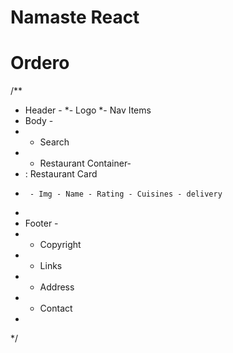 # Namaste React

# Ordero
/**
 * Header -
 *- Logo
 *- Nav Items
 * Body -
 * - Search
 * - Restaurant Container-
 *    : Restaurant Card
 *      - Img - Name - Rating - Cuisines - delivery
 *      
 * Footer -
 * - Copyright
 * - Links
 * - Address
 * - Contact
 * 
 */

 <!--  -->